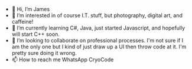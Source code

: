 - 👋 Hi, I’m James
- 👀 I’m interested in of course I.T. stuff, but photography, digital art, and caffeine!
- 🌱 I’m currently learning C#, Java, just started Javascript, and hopefully will start C++ soon. 
- 💞️ I’m looking to collaborate on professional processes.  I'm not sure if I am the only one but I kind of just draw up a UI then throw code at it. I'm pretty sure doing it wrong. 
- 📫 How to reach me WhatsApp CryoCode

<!---
jaburro/jaburro is a ✨ special ✨ repository because its `README.md` (this file) appears on your GitHub profile.
You can click the Preview link to take a look at your changes.
--->
